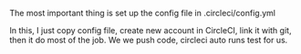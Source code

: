 The most important thing is set up the config file in .circleci/config.yml

In this, I just copy config file, create new account in CircleCI, link it with git, then it do most of the job. We we push code, circleci auto runs test for us.
